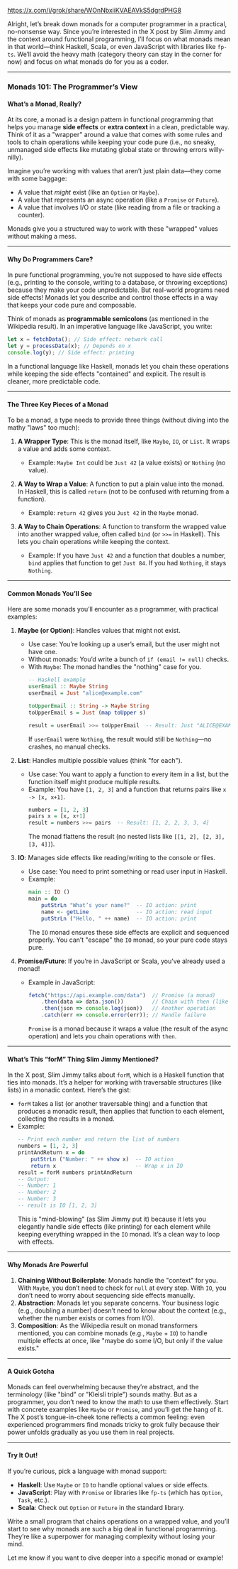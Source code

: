 https://x.com/i/grok/share/WOnNbxiiKVAEAVkS5dgrdPHG8

Alright, let’s break down monads for a computer programmer in a practical, no-nonsense way. Since you’re interested in the X post by Slim Jimmy and the context around functional programming, I’ll focus on what monads mean in that world—think Haskell, Scala, or even JavaScript with libraries like `fp-ts`. We’ll avoid the heavy math (category theory can stay in the corner for now) and focus on what monads do for you as a coder.

---

### Monads 101: The Programmer’s View

#### What’s a Monad, Really?
At its core, a monad is a design pattern in functional programming that helps you manage **side effects** or **extra context** in a clean, predictable way. Think of it as a "wrapper" around a value that comes with some rules and tools to chain operations while keeping your code pure (i.e., no sneaky, unmanaged side effects like mutating global state or throwing errors willy-nilly).

Imagine you’re working with values that aren’t just plain data—they come with some baggage:
- A value that *might* exist (like an `Option` or `Maybe`).
- A value that represents an async operation (like a `Promise` or `Future`).
- A value that involves I/O or state (like reading from a file or tracking a counter).

Monads give you a structured way to work with these "wrapped" values without making a mess.

---

#### Why Do Programmers Care?
In pure functional programming, you’re not supposed to have side effects (e.g., printing to the console, writing to a database, or throwing exceptions) because they make your code unpredictable. But real-world programs need side effects! Monads let you describe and control those effects in a way that keeps your code pure and composable.

Think of monads as **programmable semicolons** (as mentioned in the Wikipedia result). In an imperative language like JavaScript, you write:

```javascript
let x = fetchData(); // Side effect: network call
let y = processData(x); // Depends on x
console.log(y); // Side effect: printing
```

In a functional language like Haskell, monads let you chain these operations while keeping the side effects "contained" and explicit. The result is cleaner, more predictable code.

---

#### The Three Key Pieces of a Monad
To be a monad, a type needs to provide three things (without diving into the mathy "laws" too much):

1. **A Wrapper Type**: This is the monad itself, like `Maybe`, `IO`, or `List`. It wraps a value and adds some context.
   - Example: `Maybe Int` could be `Just 42` (a value exists) or `Nothing` (no value).

2. **A Way to Wrap a Value**: A function to put a plain value into the monad. In Haskell, this is called `return` (not to be confused with returning from a function).
   - Example: `return 42` gives you `Just 42` in the `Maybe` monad.

3. **A Way to Chain Operations**: A function to transform the wrapped value into another wrapped value, often called `bind` (or `>>=` in Haskell). This lets you chain operations while keeping the context.
   - Example: If you have `Just 42` and a function that doubles a number, `bind` applies that function to get `Just 84`. If you had `Nothing`, it stays `Nothing`.

---

#### Common Monads You’ll See
Here are some monads you’ll encounter as a programmer, with practical examples:

1. **Maybe (or Option)**: Handles values that might not exist.
   - Use case: You’re looking up a user’s email, but the user might not have one.
   - Without monads: You’d write a bunch of `if (email != null)` checks.
   - With `Maybe`: The monad handles the "nothing" case for you.
     ```haskell
     -- Haskell example
     userEmail :: Maybe String
     userEmail = Just "alice@example.com"

     toUpperEmail :: String -> Maybe String
     toUpperEmail s = Just (map toUpper s)

     result = userEmail >>= toUpperEmail  -- Result: Just "ALICE@EXAMPLE.COM"
     ```
     If `userEmail` were `Nothing`, the result would still be `Nothing`—no crashes, no manual checks.

2. **List**: Handles multiple possible values (think "for each").
   - Use case: You want to apply a function to every item in a list, but the function itself might produce multiple results.
   - Example: You have `[1, 2, 3]` and a function that returns pairs like `x -> [x, x+1]`.
     ```haskell
     numbers = [1, 2, 3]
     pairs x = [x, x+1]
     result = numbers >>= pairs  -- Result: [1, 2, 2, 3, 3, 4]
     ```
     The monad flattens the result (no nested lists like `[[1, 2], [2, 3], [3, 4]]`).

3. **IO**: Manages side effects like reading/writing to the console or files.
   - Use case: You need to print something or read user input in Haskell.
   - Example:
     ```haskell
     main :: IO ()
     main = do
         putStrLn "What’s your name?"  -- IO action: print
         name <- getLine               -- IO action: read input
         putStrLn ("Hello, " ++ name)  -- IO action: print
     ```
     The `IO` monad ensures these side effects are explicit and sequenced properly. You can’t "escape" the `IO` monad, so your pure code stays pure.

4. **Promise/Future**: If you’re in JavaScript or Scala, you’ve already used a monad!
   - Example in JavaScript:
     ```javascript
     fetch("https://api.example.com/data")  // Promise (a monad)
         .then(data => data.json())         // Chain with then (like bind)
         .then(json => console.log(json))   // Another operation
         .catch(err => console.error(err)); // Handle failure
     ```
     `Promise` is a monad because it wraps a value (the result of the async operation) and lets you chain operations with `then`.

---

#### What’s This “forM” Thing Slim Jimmy Mentioned?
In the X post, Slim Jimmy talks about `forM`, which is a Haskell function that ties into monads. It’s a helper for working with traversable structures (like lists) in a monadic context. Here’s the gist:

- `forM` takes a list (or another traversable thing) and a function that produces a monadic result, then applies that function to each element, collecting the results in a monad.
- Example:
  ```haskell
  -- Print each number and return the list of numbers
  numbers = [1, 2, 3]
  printAndReturn x = do
      putStrLn ("Number: " ++ show x)  -- IO action
      return x                         -- Wrap x in IO
  result = forM numbers printAndReturn
  -- Output:
  -- Number: 1
  -- Number: 2
  -- Number: 3
  -- result is IO [1, 2, 3]
  ```
  This is "mind-blowing" (as Slim Jimmy put it) because it lets you elegantly handle side effects (like printing) for each element while keeping everything wrapped in the `IO` monad. It’s a clean way to loop with effects.

---

#### Why Monads Are Powerful
1. **Chaining Without Boilerplate**: Monads handle the "context" for you. With `Maybe`, you don’t need to check for `null` at every step. With `IO`, you don’t need to worry about sequencing side effects manually.
2. **Abstraction**: Monads let you separate concerns. Your business logic (e.g., doubling a number) doesn’t need to know about the context (e.g., whether the number exists or comes from I/O).
3. **Composition**: As the Wikipedia result on monad transformers mentioned, you can combine monads (e.g., `Maybe` + `IO`) to handle multiple effects at once, like "maybe do some I/O, but only if the value exists."

---

#### A Quick Gotcha
Monads can feel overwhelming because they’re abstract, and the terminology (like "bind" or "Kleisli triple") sounds mathy. But as a programmer, you don’t need to know the math to use them effectively. Start with concrete examples like `Maybe` or `Promise`, and you’ll get the hang of it. The X post’s tongue-in-cheek tone reflects a common feeling: even experienced programmers find monads tricky to grok fully because their power unfolds gradually as you use them in real projects.

---

#### Try It Out!
If you’re curious, pick a language with monad support:
- **Haskell**: Use `Maybe` or `IO` to handle optional values or side effects.
- **JavaScript**: Play with `Promise` or libraries like `fp-ts` (which has `Option`, `Task`, etc.).
- **Scala**: Check out `Option` or `Future` in the standard library.

Write a small program that chains operations on a wrapped value, and you’ll start to see why monads are such a big deal in functional programming. They’re like a superpower for managing complexity without losing your mind.

Let me know if you want to dive deeper into a specific monad or example!